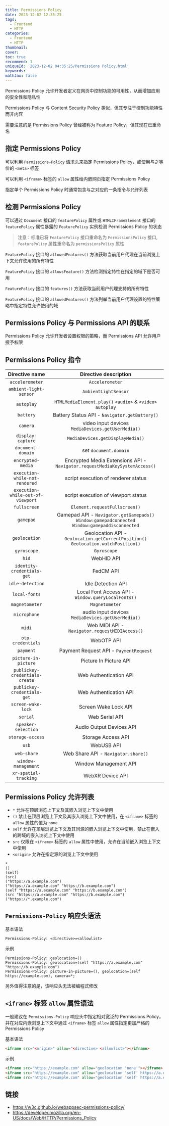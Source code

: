 ```yaml
---
title: Permissions Policy
date: 2023-12-02 12:35:25
tags:
  - Frontend
  - HTTP
categories:
  - Frontend
  - HTTP
thumbnail:
cover:
toc: true
recommend: 1
uniqueId: '2023-12-02 04:35:25/Permissions Policy.html'
keywords:
mathJax: false
---
```


Permissions Policy 允许开发者定义在网页中控制功能的可用性，从而增加应用的安全性和隐私性

Permissions Policy 与 Content Security Policy 类似，但其专注于控制功能特性而非内容

需要注意的是 Permissions Policy 曾经被称为 Feature Policy，但其现在已重命名

## 指定 Permissions Policy

可以利用 `Permissions-Policy` 请求头来指定 Permissions Policy，或使用与之等价的 `<meta>` 标签

可以利用 `<iframe>` 标签的 `allow` 属性给内嵌网页指定 Permissions Policy

指定单个 Permissions Policy 时通常包含与之对应的一条指令与允许列表

## 检测 Permissions Policy

可以通过 `Document` 接口的 `featurePolicy` 属性或 `HTMLIFrameElement` 接口的 `featurePolicy` 属性暴露的 `FeaturePolicy` 实例检测 Permissions Policy 的状态

> 注意：标准已将 `FeaturePolicy` 接口重命名为 `PermissionsPolicy` 接口, `featurePolicy` 属性重命名为 `permissionsPolicy` 属性

`FeaturePolicy` 接口的 `allowedFeatures()` 方法获取当前用户代理在当前浏览上下文允许使用的所有特性

`FeaturePolicy` 接口的 `allowsFeature()` 方法检测指定特性在指定的域下是否可用

`FeaturePolicy` 接口的 `features()` 方法获取当前用户代理支持的所有特性

`FeaturePolicy` 接口的 `allowedFeatures()` 方法列举当前用户代理设置的特性策略中指定特性允许使用的域

## Permissions Policy 与 Permissions API 的联系

Permissions Policy 允许开发者设置权限的策略，而 Permissions API 允许用户授予权限

## Permissions Policy 指令

|          Directive name           |                                     Directive description                                      |
|:---------------------------------:|:----------------------------------------------------------------------------------------------:|
|          `accelerometer`          |                                        `Accelerometer`                                         |
|      `ambient-light-sensor`       |                                      `AmbientLightSensor`                                      |
|            `autoplay`             |                   `HTMLMediaElement.play()` `<audio>` & `<video>` `autoplay`                   |
|             `battery`             |                         Battery Status API - `Navigator.getBattery()`                          |
|             `camera`              |                       video input devices `MediaDevices.getUserMedia()`                        |
|         `display-capture`         |                                `MediaDevices.getDisplayMedia()`                                |
|         `document-domain`         |                                     set `document.domain`                                      |
|         `encrypted-media`         |           Encrypted Media Extensions API - `Navigator.requestMediaKeySystemAccess()`           |
|  `execution-while-not-rendered`   |                              script execution of renderer status                               |
| `execution-while-out-of-viewport` |                              script execution of viewport status                               |
|           `fullscreen`            |                                 `Element.requestFullscreen()`                                  |
|             `gamepad`             | Gamepad API - `Navigator.getGamepads()` `Window:gamepadconnected` `Window:gamepaddisconnected` |
|           `geolocation`           |       Geolocation API - `Geolocation.getCurrentPosition()` `Geolocation.watchPosition()`       |
|            `gyroscope`            |                                          `Gyroscope`                                           |
|               `hid`               |                                           WebHID API                                           |
|    `identity-credentials-get`     |                                           FedCM API                                            |
|         `idle-detection`          |                                       Idle Detection API                                       |
|           `local-fonts`           |                       Local Font Access API - `Window.queryLocalFonts()`                       |
|          `magnetometer`           |                                         `Magnetometer`                                         |
|           `microphone`            |                       audio input devices `MediaDevices.getUserMedia()`                        |
|              `midi`               |                         Web MIDI API - `Navigator.requestMIDIAccess()`                         |
|         `otp-credentials`         |                                           WebOTP API                                           |
|             `payment`             |                             Payment Request API - `PaymentRequest`                             |
|       `picture-in-picture`        |                                     Picture In Picture API                                     |
|  `publickey-credentials-create`   |                                     Web Authentication API                                     |
|    `publickey-credentials-get`    |                                     Web Authentication API                                     |
|        `screen-wake-lock`         |                                      Screen Wake Lock API                                      |
|             `serial`              |                                         Web Serial API                                         |
|        `speaker-selection`        |                                    Audio Output Devices API                                    |
|         `storage-access`          |                                       Storage Access API                                       |
|               `usb`               |                                           WebUSB API                                           |
|            `web-share`            |                              Web Share API - `Navigator.share()`                               |
|        `window-management`        |                                     Window Management API                                      |
|       `xr-spatial-tracking`       |                                        WebXR Device API                                        |

## Permissions Policy 允许列表

* `*` 允许在顶层浏览上下文及其嵌入浏览上下文中使用
* `()` 禁止在顶层浏览上下文及其嵌入浏览上下文中使用，在 `<iframe>` 标签的 `allow` 属性的值为 `none`
* `self` 允许在顶层浏览上下文及其同源的嵌入浏览上下文中使用，禁止在嵌入的跨域的嵌入浏览上下文中使用
* `src` 仅限在 `<iframe>` 标签的 `allow` 属性中使用，允许在当前嵌入浏览上下文中使用
* `<origin>` 允许在指定源的浏览上下文中使用

```HTTP
*
()
(self)
(src)
("https://a.example.com")
("https://a.example.com" "https://b.example.com")
(self "https://a.example.com" "https://b.example.com")
(src "https://a.example.com" "https://b.example.com")
("https://*.example.com")
```

## `Permissions-Policy` 响应头语法

基本语法

```HTTP
Permissions-Policy: <directive>=<allowlist>
```

示例

```HTTP
Permissions-Policy: geolocation=()
Permissions-Policy: geolocation=(self "https://a.example.com" "https://b.example.com")
Permissions-Policy: picture-in-picture=(), geolocation=(self https://example.com), camera=*;
```

另外值得注意的是，该响应头无法被编程式修改

## `<iframe>` 标签 `allow` 属性语法

一般建议在 `Permissions-Policy` 响应头中指定相对宽泛的 Permissions Policy，并在对应内嵌浏览上下文中通过 `<iframe>` 标签 `allow` 属性指定更加严格的 Permissions Policy

基本语法

```html
<iframe src="<origin>" allow="<directive> <allowlist>"></iframe>
```

示例

```html
<iframe src="https://example.com" allow="geolocation 'none'"></iframe>
<iframe src="https://example.com" allow="geolocation 'self' https://a.example.com https://b.example.com"></iframe>
<iframe src="https://example.com" allow="geolocation 'self' https://a.example.com https://b.example.com; fullscreen 'none'"></iframe>
```

## 链接

* <https://w3c.github.io/webappsec-permissions-policy/>
* <https://developer.mozilla.org/en-US/docs/Web/HTTP/Permissions_Policy>
